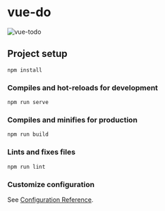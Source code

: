 # vue-do
![vue-todo](https://user-images.githubusercontent.com/47800618/135927625-11e5c3ea-ec51-4e0e-bd90-90ee8b1102ca.gif)


## Project setup
```
npm install
```

### Compiles and hot-reloads for development
```
npm run serve
```

### Compiles and minifies for production
```
npm run build
```

### Lints and fixes files
```
npm run lint
```

### Customize configuration
See [Configuration Reference](https://cli.vuejs.org/config/).
